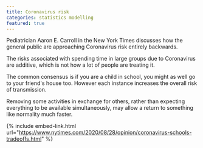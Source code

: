 ```yaml
---
title: Coronavirus risk
categories: statistics modelling
featured: true
---
```


Pediatrician Aaron E. Carroll in the New York Times discusses how the general public are approaching Coronavirus risk entirely backwards.

<!-- - -->

The risks associated with spending time in large groups due to Coronavirus are additive, which is not how a lot of people are treating it.

The common consensus is if you are a child in school, you might as well go to your friend's house too. However each instance increases the overall risk of transmission.

Removing some activities in exchange for others, rather than expecting everything to be available simultaneously, may allow a return to something like normality much faster.

{% include embed-link.html url="https://www.nytimes.com/2020/08/28/opinion/coronavirus-schools-tradeoffs.html" %}